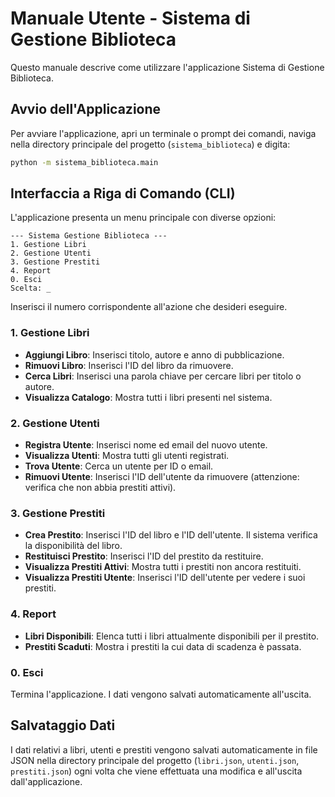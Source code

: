 # Manuale Utente - Sistema di Gestione Biblioteca

Questo manuale descrive come utilizzare l'applicazione Sistema di Gestione Biblioteca.

## Avvio dell'Applicazione

Per avviare l'applicazione, apri un terminale o prompt dei comandi, naviga nella directory principale del progetto (`sistema_biblioteca`) e digita:

```bash
python -m sistema_biblioteca.main
```

## Interfaccia a Riga di Comando (CLI)

L'applicazione presenta un menu principale con diverse opzioni:

```
--- Sistema Gestione Biblioteca ---
1. Gestione Libri
2. Gestione Utenti
3. Gestione Prestiti
4. Report
0. Esci
Scelta: _
```

Inserisci il numero corrispondente all'azione che desideri eseguire.

### 1. Gestione Libri

-   **Aggiungi Libro**: Inserisci titolo, autore e anno di pubblicazione.
-   **Rimuovi Libro**: Inserisci l'ID del libro da rimuovere.
-   **Cerca Libri**: Inserisci una parola chiave per cercare libri per titolo o autore.
-   **Visualizza Catalogo**: Mostra tutti i libri presenti nel sistema.

### 2. Gestione Utenti

-   **Registra Utente**: Inserisci nome ed email del nuovo utente.
-   **Visualizza Utenti**: Mostra tutti gli utenti registrati.
-   **Trova Utente**: Cerca un utente per ID o email.
-   **Rimuovi Utente**: Inserisci l'ID dell'utente da rimuovere (attenzione: verifica che non abbia prestiti attivi).

### 3. Gestione Prestiti

-   **Crea Prestito**: Inserisci l'ID del libro e l'ID dell'utente. Il sistema verifica la disponibilità del libro.
-   **Restituisci Prestito**: Inserisci l'ID del prestito da restituire.
-   **Visualizza Prestiti Attivi**: Mostra tutti i prestiti non ancora restituiti.
-   **Visualizza Prestiti Utente**: Inserisci l'ID dell'utente per vedere i suoi prestiti.

### 4. Report

-   **Libri Disponibili**: Elenca tutti i libri attualmente disponibili per il prestito.
-   **Prestiti Scaduti**: Mostra i prestiti la cui data di scadenza è passata.

### 0. Esci

Termina l'applicazione. I dati vengono salvati automaticamente all'uscita.

## Salvataggio Dati

I dati relativi a libri, utenti e prestiti vengono salvati automaticamente in file JSON nella directory principale del progetto (`libri.json`, `utenti.json`, `prestiti.json`) ogni volta che viene effettuata una modifica e all'uscita dall'applicazione.